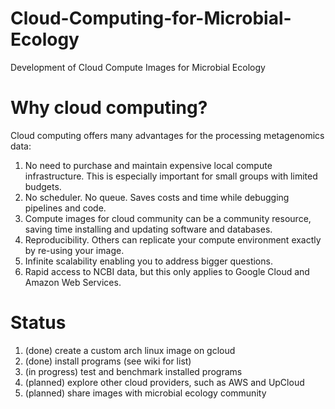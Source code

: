 # Cloud-Computing-for-Microbial-Ecology
Development of Cloud Compute Images for Microbial Ecology

# Why cloud computing?
Cloud computing offers many advantages for the processing metagenomics data:
1. No need to purchase and maintain expensive local compute infrastructure. This is especially important for small groups with limited budgets.
2. No scheduler. No queue. Saves costs and time while debugging pipelines and code.
3. Compute images for cloud community can be a community resource, saving time installing and updating software and databases.
4. Reproducibility. Others can replicate your compute environment exactly by re-using your image.
5. Infinite scalability enabling you to address bigger questions. 
6. Rapid access to NCBI data, but this only applies to Google Cloud and Amazon Web Services.

# Status
1. (done) create a custom arch linux image on gcloud
2. (done) install programs (see wiki for list)
3. (in progress) test and benchmark installed programs
4. (planned) explore other cloud providers, such as AWS and UpCloud
5. (planned) share images with microbial ecology community
